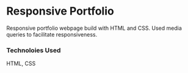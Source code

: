 # Responsive Portfolio
Responsive portfolio webpage build with HTML and CSS. Used media queries to facilitate responsiveness.

### Technoloies Used
HTML, CSS
